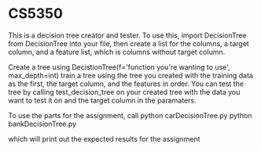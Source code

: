 # CS5350
This is a decision tree creator and tester. To use this, import DecisionTree from DecisionTree into your
file, then create a list for the columns, a target column, and a feature list, which is columns without target column.

Create a tree using DecistionTree(f='function you're wanting to use', max_depth=int)
train a tree using the tree you created with the training data as the first, the target column, and the features in order.
You can test the tree by calling test_decision_tree on your created tree with the data you want to test it on and the
target column in the paramaters.

To use the parts for the assignment, call
python carDecisionTree.py
python bankDecisionTree.py

which will print out the expected results for the assignment
